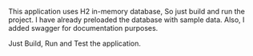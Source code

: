 This application uses H2 in-memory database,
So just build and run the project. I have already preloaded the database with sample data.
Also, I added swagger for documentation purposes.

Just Build, Run and Test the application.